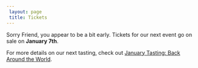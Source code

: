```yaml
---
 layout: page
 title: Tickets
---
```


Sorry Friend, you appear to be a bit early. Tickets for our next event go on sale on **January 7th**.

For more details on our next tasting, check out [January Tasting: Back Around the World][1].

[1]: /2016/01/04/January-Tasting-Around-the-World/
